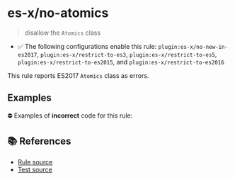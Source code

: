 # es-x/no-atomics
> disallow the `Atomics` class

- ✅ The following configurations enable this rule: `plugin:es-x/no-new-in-es2017`, `plugin:es-x/restrict-to-es3`, `plugin:es-x/restrict-to-es5`, `plugin:es-x/restrict-to-es2015`, and `plugin:es-x/restrict-to-es2016`

This rule reports ES2017 `Atomics` class as errors.

## Examples

⛔ Examples of **incorrect** code for this rule:

<eslint-playground type="bad" code="/*eslint es-x/no-atomics: error */
Atomics.add(buffer, 0, 2)
" />

## 📚 References

- [Rule source](https://github.com/ota-meshi/eslint-plugin-es-x/blob/master/lib/rules/no-atomics.js)
- [Test source](https://github.com/ota-meshi/eslint-plugin-es-x/blob/master/tests/lib/rules/no-atomics.js)
